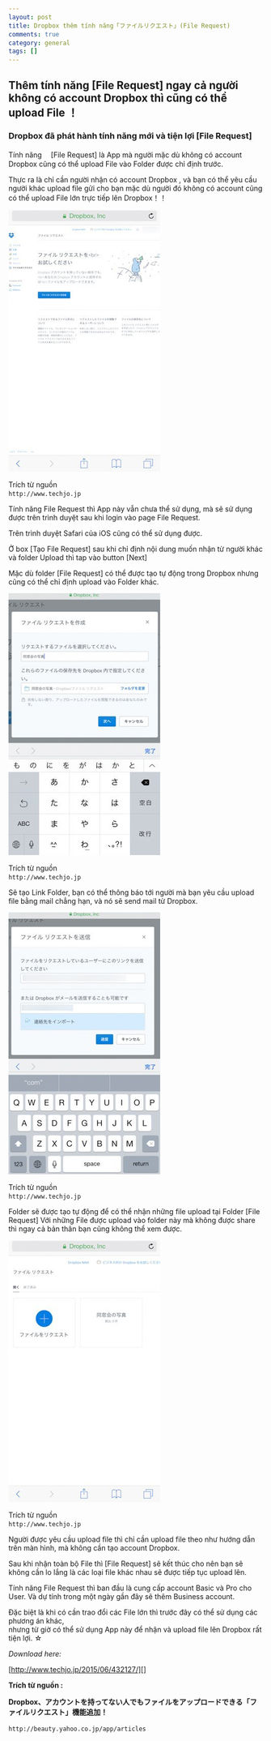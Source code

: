```yaml
---
layout: post  
title: Dropbox thêm tính năng「ファイルリクエスト」(File Request)  
comments: true  
category: general
tags: []
---
```


## Thêm tính năng [File Request]  ngay cả người không có account Dropbox thì cũng có thể upload File ！

### Dropbox đã phát hành tính năng mới và tiện lợi [File Request]


Tính năng 　[File Request] là App mà người mặc dù không có account Dropbox cũng có thể upload File vào Folder được chỉ định trước.

Thực ra là chỉ cần người nhận có account Dropbox , và bạn có thể yêu cầu người khác upload file gửi cho bạn mặc dù người đó không có account cũng có thể upload File lớn trực tiếp lên Dropbox！！

![image](/res/dropbox/1.jpeg)


Trích từ nguồn  
` http://www.techjo.jp `

Tính năng File Request thì App này vẫn chưa thể sử dụng, mà sẽ sử dụng được trên trình duyệt sau khi login vào page File Request.

Trên trình duyệt Safari của  iOS  cũng có thể sử dụng được.  

Ở box [Tạo File Request] sau khi chỉ định nội dung muốn nhận từ người khác và folder Upload thì tap vào button [Next]

Mặc dù folder [File Request] có thể được tạo tự động trong Dropbox nhưng cũng có thể chỉ định upload vào Folder khác.  

![image](/res/dropbox/2.jpeg)

Trích từ nguồn  
` http://www.techjo.jp `

Sẽ tạo Link Folder, bạn có thể thông báo tới người mà bạn yêu cầu upload file bằng mail chẳng hạn, và nó sẽ send mail từ Dropbox. 

![image](/res/dropbox/3.jpeg) 

Trích từ nguồn  
` http://www.techjo.jp `

Folder sẽ được tạo tự động để có thể nhận những file upload tại Folder [File Request]
Với những File được upload vào folder này mà không được share thì ngay cả bản thân bạn cũng không thể xem được.

![image](/res/dropbox/4.jpeg)

Trích từ nguồn  
` http://www.techjo.jp `

Người được yêu cầu upload file thì chỉ cần upload file theo như hướng dẫn trên màn hình, mà không cần tạo account Dropbox.

Sau khi nhận toàn bộ File thì [File Request] sẽ kết thúc cho nên bạn sẽ không cần lo lắng là các loại file khác nhau sẽ được tiếp tục upload lên. 

Tính năng File Request thì ban đầu là cung cấp account Basic và Pro cho User. Và dự tính trong một ngày gần đây sẽ thêm Business account. 

Đặc biệt là khi có cần trao đổi các File lớn thì trước đây có thể sử dụng các phương án khác,   
nhưng từ giờ có thể sử dụng App này để nhận và upload file lên Dropbox rất tiện lợi. ☆

 *Download here:* 

 [http://www.techjo.jp/2015/06/432127/][]

 [http://www.techjo.jp/2015/06/432127/]: http://www.techjo.jp/2015/06/432127/



**Trích từ nguồn :** 

**Dropbox、アカウントを持ってない人でもファイルをアップロードできる「ファイルリクエスト」機能追加！**

` http://beauty.yahoo.co.jp/app/articles `


